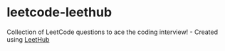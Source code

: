 # leetcode-leethub
Collection of LeetCode questions to ace the coding interview! - Created using [LeetHub](https://github.com/QasimWani/LeetHub)
